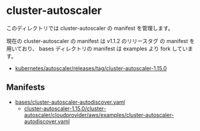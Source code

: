 # cluster-autoscaler

このディレクトリでは cluster-autoscaler の manifest を管理します。

現在の cluster-autoscaler の manifest は v1.1.2 のリリースタグ の manifest を用いており、
bases ディレクトリの manifest は examples より fork しています。

* [kubernetes/autoscaler/releases/tag/cluster-autoscaler-1.15.0](https://github.com/kubernetes/autoscaler/releases/tag/cluster-autoscaler-1.15.0)

## Manifests

* [bases/cluster-autoscaler-autodiscover.yaml](./bases/cluster-autoscaler-autodiscover.yaml)
  * [cluster-autoscaler-1.15.0/cluster-autoscaler/cloudprovider/aws/examples/cluster-autoscaler-autodiscover.yaml](https://github.com/kubernetes/autoscaler/blob/cluster-autoscaler-1.15.0/cluster-autoscaler/cloudprovider/aws/examples/cluster-autoscaler-autodiscover.yaml)
